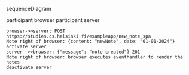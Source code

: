 sequenceDiagram

participant browser
participant server

    browser->>server: POST https://studies.cs.helsinki.fi/exampleapp/new_note_spa
    Note right of browser: {content: "newNote", date: "01-01-2024"}
    activate server
    server-->>browser: {"message": "note created"} 201
    Note right of browser: browser executes eventhandler to render the notes
    deactivate server